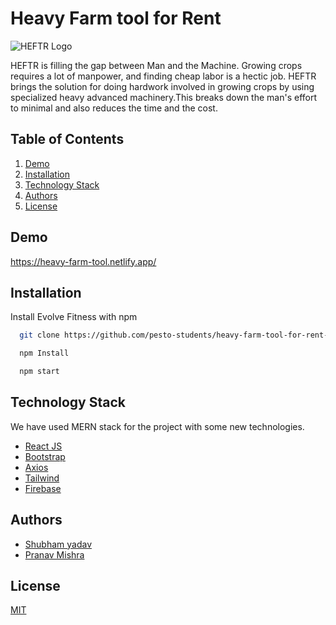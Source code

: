 # Heavy Farm tool for Rent

![HEFTR Logo](./public/apple-touch-icon.png)


HEFTR is filling the gap between Man and the Machine. Growing crops requires a lot of manpower, and finding cheap labor is a hectic job. HEFTR brings the solution for doing hardwork involved in growing crops by using specialized heavy advanced machinery.This breaks down the man's effort to minimal and also reduces the time and the cost.
## Table of Contents

1. [Demo](#demo)
2. [Installation](#installation)
3. [Technology Stack](#Technology-Stack)
4. [Authors](#authors)
5. [License](#license)
## Demo

https://heavy-farm-tool.netlify.app/

## Installation

Install Evolve Fitness with npm

```bash
  git clone https://github.com/pesto-students/heavy-farm-tool-for-rent-fe-team1-devanshu

  npm Install

  npm start
```
## Technology Stack

We have used MERN stack for the project with some new technologies.

- [React JS](https://reactjs.org/)
- [Bootstrap](https://react-bootstrap.github.io/components/alerts/)
- [Axios](https://axios-http.com/docs/intro)
- [Tailwind](https://tailwindcss.com/)
- [Firebase](https://firebase.google.com/)


## Authors

- [Shubham yadav](https://github.com/shubhamdsm)
- [Pranav Mishra](https://github.com/parnidadu)


## License

[MIT](https://opensource.org/licenses/MIT)